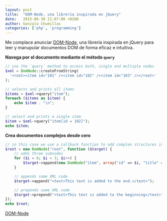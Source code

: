 ```yaml
---
layout: post
title:  "DOM-Node, una librería inspirada en jQuery"
date:   2015-06-30 21:07:00 +0200
author: Gonzalo Chumillas
categories: ['php', 'programming']
---
```

Me complace anunciar [DOM-Node](https://github.com/soloproyectos-php/dom-node), una librería inspirada en jQuery para leer y manupular documentos DOM de forma eficaz e intuitiva.

**Navega por el documento mediante el método `query`**
```php
// use the `query` method to access both, single and multiple nodes
$xml = DomNode::createFromString(
  '<root><item id="101" /><item id="102" /><item id="103" /></root>'
);

// selects and prints all items
$items = $xml->query("item");
foreach ($items as $item) {
    echo $item . "\n";
}

// select and prints a single item
$item = $xml->query("item[id = 102]");
echo $item;
```

**Crea documentos complejos desde cero**
```php
// in this case we use a callback function to add complex structures into the node
$root = new DomNode("root", function ($target) {
    // adds three subnodes
    for ($i = 0; $i < 3; $i++) {
        $target->append(new DomNode("item", array("id" => $i, "title" => "Title $i"), "This is the item $i"));
    }

    // appends some XML code
    $target->append("<text>This text is added to the end.</text>");

    // prepends some XML code
    $target->prepend("<text>This text is added to the beginning</text>");
});
echo $root;
```

[DOM-Node](https://github.com/soloproyectos-php/dom-node)
